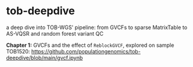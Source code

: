 # tob-deepdive
a deep dive into TOB-WGS' pipeline: from GVCFs to sparse MatrixTable to AS-VQSR and random forest variant QC

**Chapter 1:** GVCFs and the effect of `ReblockGVCF`, explored on sample TOB1520:
https://github.com/populationgenomics/tob-deepdive/blob/main/gvcf.ipynb

